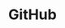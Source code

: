 ---
title: GitHub
eleventyNavigation:
  title: GitHub
  key: dg_bonus_github
  parent: dg_bonus
  order: 2
layout: "../de/bonus/github.md"
---